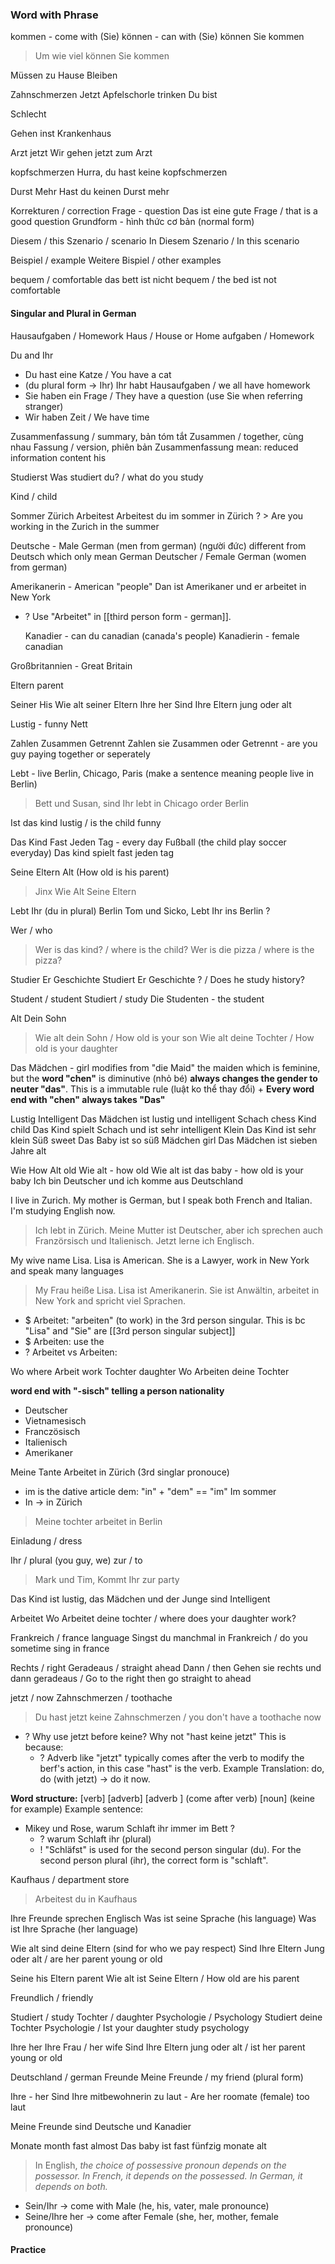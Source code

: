 ### Word with Phrase

kommen - come with (Sie)
können - can with (Sie)
	können Sie kommen
> Um wie viel können Sie kommen


Müssen 
zu
Hause
Bleiben


Zahnschmerzen 
Jetzt
Apfelschorle
trinken
Du bist

Schlecht

Gehen 
inst 
Krankenhaus

Arzt 
jetzt
	Wir gehen jetzt zum Arzt

kopfschmerzen 
	Hurra, du hast keine kopfschmerzen

Durst 
Mehr
	Hast du keinen Durst mehr

Korrekturen / correction
Frage - question
	Das ist eine gute Frage / that is a good question
Grundform - hình thức cơ bản (normal form)


Diesem / this
Szenario / scenario
In Diesem Szenario / In this scenario

Beispiel / example
Weitere Bispiel / other examples


bequem / comfortable
das bett ist nicht bequem / the bed ist not comfortable

#### Singular and Plural in German
Hausaufgaben / Homework
	Haus / House or Home
	aufgaben / Homework


Du and Ihr
+ Du hast eine Katze / You have a cat
+ (du plural form -> Ihr) Ihr habt Hausaufgaben / we all have homework
+ Sie haben ein Frage / They have a question (use Sie when referring stranger)
+ Wir haben Zeit / We have time

Zusammenfassung / summary, bản tóm tắt
	Zusammen / together, cùng nhau
	Fassung / version, phiên bản
Zusammenfassung mean: reduced information content his


Studierst 
	Was studiert du? / what do you study

Kind / child

Sommer
Zürich
Arbeitest
	Arbeitest du im sommer in Zürich ? 
	> Are you working in the Zurich in the summer

Deutsche - Male German (men from german)
(người đức)
	different from Deutsch which only mean German
Deutscher / Female German (women from german)

Amerikanerin - American "people"
	Dan ist Amerikaner und er arbeitet in New York 
+ ? Use "Arbeitet" in [[third person form - german]].

	Kanadier - can du canadian (canada's people)
Kanadierin - female canadian

Großbritannien - Great Britain

Eltern parent


Seiner His
	Wie alt seiner Eltern
Ihre her
	Sind Ihre Eltern jung oder alt

Lustig - funny
Nett

Zahlen
Zusammen
Getrennt
	Zahlen sie Zusammen oder Getrennt - are you guy paying together or seperately

Lebt - live
Berlin, Chicago, Paris
(make a sentence meaning people live in Berlin)
> Bett und Susan, sind Ihr lebt in Chicago order Berlin

Ist das kind lustig / is the child funny

Das Kind 
Fast
Jeden Tag - every day
Fußball
(the child play soccer everyday)
	Das kind spielt fast jeden tag

Seine
Eltern
Alt
(How old is his parent)
> Jinx Wie Alt Seine Eltern

Lebt
	Ihr (du in plural)
Berlin
	Tom und Sicko, Lebt Ihr ins Berlin ?

Wer / who
> Wer is das kind? / where is the child?
> Wer is die pizza / where is the pizza?

Studier
Er
Geschichte
	Studiert Er Geschichte ? / Does he study history?

Student / student
Studiert / study
Die Studenten - the student 

Alt 
Dein
Sohn
> Wie alt dein Sohn / How old is your son
> Wie alt deine Tochter / How old is your daughter

Das Mädchen - girl
	modifies from "die Maid" the maiden which is feminine, but the **word "chen"** is diminutive (nhỏ bé) **always changes the gender to neuter "das"**. This is a immutable rule (luật ko thể thay đổi)
	+ **Every word end with "chen" always takes "Das"**

Lustig
Intelligent
	Das Mädchen ist lustig und intelligent
Schach chess
Kind child
	Das Kind spielt Schach und ist sehr intelligent
Klein
	Das Kind ist sehr klein
Süß sweet
	Das Baby ist so süß
Mädchen girl
	Das Mädchen ist sieben Jahre alt

Wie How
Alt old
	Wie alt - how old
	Wie alt ist das baby - how old is your baby
Ich bin Deutscher und ich komme aus Deutschland

I live in Zurich. My mother is German, but I speak both French and Italian. I'm studying English now.
> Ich lebt in Zürich. Meine Mutter ist Deutscher, aber ich sprechen auch Franzörsisch und Italienisch. Jetzt lerne ich Englisch.


My wive name Lisa. Lisa is American. She is a Lawyer, work in New York and speak many languages
> My Frau heiße Lisa. Lisa ist Amerikanerin. Sie ist Anwältin, arbeitet in New York and spricht viel Sprachen.
+ $ Arbeitet: "arbeiten" (to work) in the 3rd person singular. This is bc "Lisa" and 
  "Sie" are [[3rd person singular subject]] 
+ $ Arbeiten: use the 
+ ? Arbeitet vs Arbeiten: 


Wo where
Arbeit work
Tochter daughter
	Wo Arbeiten deine Tochter

**word end with "-sisch" telling a person nationality**
+ Deutscher 
+ Vietnamesisch
+ Franczösisch
+ Italienisch
+ Amerikaner

Meine Tante Arbeitet in Zürich (3rd singlar pronouce)
+ im is the dative article dem: "in"  + "dem" == "im"
	Im sommer
+ In -> in Zürich
> Meine tochter arbeitet in Berlin

Einladung / dress

Ihr / plural (you guy, we)
zur / to 
> Mark und Tim, Kommt Ihr zur party

Das Kind ist lustig, das Mädchen und der Junge sind Intelligent

Arbeitet
	Wo Arbeitet deine tochter / where does your daughter work?

Frankreich / france language
	Singst du manchmal in Frankreich / do you sometime sing in france

Rechts / right
Geradeaus / straight ahead
Dann / then
	Gehen sie rechts und dann geradeaus / Go to the right then go straight to ahead


jetzt / now 
Zahnschmerzen / toothache
> Du hast jetzt keine Zahnschmerzen  / you don't have a toothache now
+ ? Why use jetzt before keine? Why not "hast keine jetzt" This is because:
	+ ? Adverb like "jetzt" typically comes after the verb to modify the berf's action, in this case "hast" is the verb.
		Example Translation: do, do (with jetzt) -> do it now.

**Word structure:**
[verb] [adverb]  [adverb ] (come after verb) [noun] (keine for example)
Example sentence:
+ Mikey und Rose, warum Schlaft ihr immer im Bett ?
	+ ? warum Schlaft ihr (plural)
	+ ! "Schläfst" is used for the second person singular (du). For the second person plural (ihr), the correct form is "schlaft".

Kaufhaus / department store
> Arbeitest du in Kaufhaus


Ihre Freunde sprechen Englisch
	Was ist seine Sprache (his language)
	Was ist Ihre Sprache (her language)

Wie alt sind deine Eltern (sind for who we pay respect)
Sind Ihre Eltern Jung oder alt / are her parent young or old

Seine his
Eltern parent
	Wie alt ist Seine Eltern / How old are his parent

Freundlich / friendly

Studiert / study
Tochter / daughter
Psychologie / Psychology
	Studiert deine Tochter Psychologie / Ist your daughter study psychology


Ihre her
	Ihre Frau / her wife
	Sind Ihre Eltern jung oder alt / ist her parent young or old


Deutschland / german 
Freunde 
	Meine Freunde / my friend (plural form)

Ihre - her
Sind Ihre mitbewohnerin zu laut - Are her roomate (female) too laut

Meine Freunde sind Deutsche und Kanadier

Monate month
fast almost
	Das baby ist fast fünfzig monate alt

> In English, *the choice of possessive pronoun depends on the possessor. In French, it depends on the possessed. In German, it depends on both.*
+ Sein/Ihr -> come with Male (he, his, vater, male pronounce)
+ Seine/Ihre her -> come after Female (she, her, mother, female pronounce)
#### Practice
